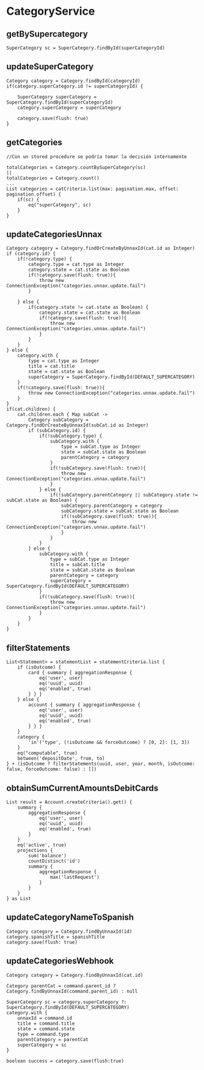 # CategoryService
## getBySupercategory
    SuperCategory sc = SuperCategory.findById(superCategoryId)
## updateSuperCategory
    
    Category category = Category.findById(categoryId)
    if(category.superCategory.id != superCategoryId) {
        
        SuperCategory superCategory = SuperCategory.findById(superCategoryId)
        category.superCategory = superCategory
        
        category.save(flush: true)
    }
## getCategories
    //Con un stored procedure se podría tomar la decisión internamente
    
    totalCategories = Category.countBySuperCategory(sc)
    ||
    totalCategories = Category.count()
    ...
    List categories = catCriteria.list(max: pagination.max, offset: pagination.offset) {
        if(sc) {
            eq("superCategory", sc)
        }
    }
## updateCategoriesUnnax
    Category category = Category.findOrCreateByUnnaxId(cat.id as Integer)
    if (category.id) {
        if(!category.type) {
            category.type = cat.type as Integer
            category.state = cat.state as Boolean
            if(!category.save(flush: true)){
                throw new ConnectionException("categories.unnax.update.fail")
            }

        } else {
            if(category.state != cat.state as Boolean) {
                category.state = cat.state as Boolean
                if(!category.save(flush: true)){
                    throw new ConnectionException("categories.unnax.update.fail")
                }
            }
        }
    } else {
        category.with {
            type = cat.type as Integer
            title = cat.title
            state = cat.state as Boolean
            superCategory = SuperCategory.findById(DEFAULT_SUPERCATEGORY)
        }
        if(!category.save(flush: true)){
            throw new ConnectionException("categories.unnax.update.fail")
        }
    }
    if(cat.children) {
        cat.children.each { Map subCat ->
            Category subCategory = Category.findOrCreateByUnnaxId(subCat.id as Integer)
            if (subCategory.id) {
                if(!subCategory.type) {
                    subCategory.with {
                        type = subCat.type as Integer
                        state = subCat.state as Boolean
                        parentCategory = category
                    }
                    if(!subCategory.save(flush: true)){
                        throw new ConnectionException("categories.unnax.update.fail")
                    }
                } else {
                    if(!subCategory.parentCategory || subCategory.state != subCat.state as Boolean) {
                        subCategory.parentCategory = category
                        subCategory.state = subCat.state as Boolean
                        if(!subCategory.save(flush: true)){
                            throw new ConnectionException("categories.unnax.update.fail")
                        }
                    }
                }
            } else {
                subCategory.with {
                    type = subCat.type as Integer
                    title = subCat.title
                    state = subCat.state as Boolean
                    parentCategory = category
                    superCategory = SuperCategory.findById(DEFAULT_SUPERCATEGORY)
                }
                if(!subCategory.save(flush: true)){
                    throw new ConnectionException("categories.unnax.update.fail")
                }
            }
        }
    }
## filterStatements
    List<Statement> = statementList = statementCriteria.list {
        if (isOutcome) {
            card { summary { aggregationResponse {
                eq('user', user)
                eq('uuid', uuid)
                eq('enabled', true)
            } } }
        } else {
            account { summary { aggregationResponse {
                eq('user', user)
                eq('uuid', uuid)
                eq('enabled', true)
            } } }
        }
        category {
            'in'('type', (!isOutcome && forceOutcome) ? [0, 2]: [1, 3])
        }
        eq("computable", true)
        between('depositDate', from, to)
    } + (isOutcome ? filterStatements(uuid, user, year, month, isOutcome: false, forceOutcome: false) : [])
## obtainSumCurrentAmountsDebitCards
    List result = Account.createCriteria().get() {
        summary {
            aggregationResponse {
                eq('user', user)
                eq('uuid', uuid)
                eq('enabled', true)
            }
        }
        eq('active', true)
        projections {
            sum('balance')
            countDistinct('id')
            summary {
                aggregationResponse {
                    max('lastRequest')
                }
            }
        }
    } as List
## updateCategoryNameToSpanish
    Category category = Category.findByUnnaxId(id)
    category.spanishTitle = spanishTitle
    category.save(flush: true)
    
## updateCategoriesWebhook
    
    Category category = Category.findByUnnaxId(cat.id)
    
    Category parentCat = command.parent_id ? Category.findByUnnaxId(command.parent_id) : null
    
    SuperCategory sc = category.superCategory ?: SuperCategory.findById(DEFAULT_SUPERCATEGORY)
    category.with {
        unnaxId = command.id
        title = command.title
        state = command.state
        type = command.type
        parentCategory = parentCat
        superCategory = sc
    }
    
    boolean success = category.save(flush:true)